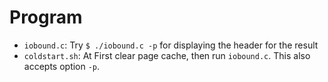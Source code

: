 # Program
- `iobound.c`: Try `$ ./iobound.c -p` for displaying the header for the result
- `coldstart.sh`: At First clear page cache, then run `iobound.c`. This also accepts option `-p`.
